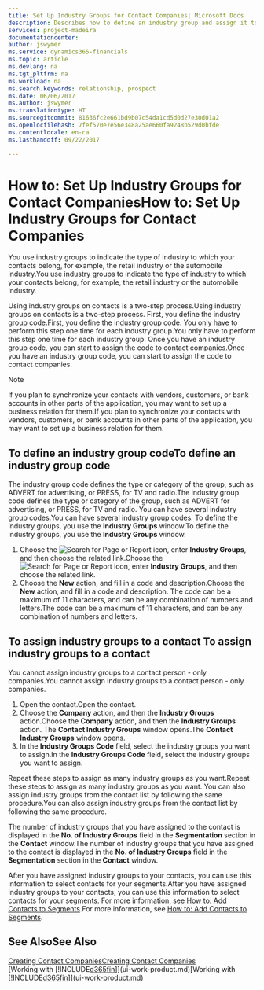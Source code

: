 ```yaml
---
title: Set Up Industry Groups for Contact Companies| Microsoft Docs
description: Describes how to define an industry group and assign it to a contact company, for example, the retail industry or the automobile industry.
services: project-madeira
documentationcenter: 
author: jswymer
ms.service: dynamics365-financials
ms.topic: article
ms.devlang: na
ms.tgt_pltfrm: na
ms.workload: na
ms.search.keywords: relationship, prospect
ms.date: 06/06/2017
ms.author: jswymer
ms.translationtype: HT
ms.sourcegitcommit: 81636fc2e661bd9b07c54da1cd5d0d27e30d01a2
ms.openlocfilehash: 7fef570e7e56e348a25ae660fa9248b529d0bfde
ms.contentlocale: en-ca
ms.lasthandoff: 09/22/2017

---
```

# <a name="how-to-set-up-industry-groups-for-contact-companies"></a><span data-ttu-id="dc126-103">How to: Set Up Industry Groups for Contact Companies</span><span class="sxs-lookup"><span data-stu-id="dc126-103">How to: Set Up Industry Groups for Contact Companies</span></span>
<span data-ttu-id="dc126-104">You use industry groups to indicate the type of industry to which your contacts belong, for example, the retail industry or the automobile industry.</span><span class="sxs-lookup"><span data-stu-id="dc126-104">You use industry groups to indicate the type of industry to which your contacts belong, for example, the retail industry or the automobile industry.</span></span>

<span data-ttu-id="dc126-105">Using industry groups on contacts is a two-step process.</span><span class="sxs-lookup"><span data-stu-id="dc126-105">Using industry groups on contacts is a two-step process.</span></span> <span data-ttu-id="dc126-106">First, you define the industry group code.</span><span class="sxs-lookup"><span data-stu-id="dc126-106">First, you define the industry group code.</span></span> <span data-ttu-id="dc126-107">You only have to perform this step one time for each industry group.</span><span class="sxs-lookup"><span data-stu-id="dc126-107">You only have to perform this step one time for each industry group.</span></span> <span data-ttu-id="dc126-108">Once you have an industry group code, you can start to assign the code to contact companies.</span><span class="sxs-lookup"><span data-stu-id="dc126-108">Once you have an industry group code, you can start to assign the code to contact companies.</span></span>

> [!NOTE]  
>   <span data-ttu-id="dc126-109">If you plan to synchronize your contacts with vendors, customers, or bank accounts in other parts of the application, you may want to set up a business relation for them.</span><span class="sxs-lookup"><span data-stu-id="dc126-109">If you plan to synchronize your contacts with vendors, customers, or bank accounts in other parts of the application, you may want to set up a business relation for them.</span></span>

## <a name="to-define-an-industry-group-code"></a><span data-ttu-id="dc126-110">To define an industry group code</span><span class="sxs-lookup"><span data-stu-id="dc126-110">To define an industry group code</span></span>
<span data-ttu-id="dc126-111">The industry group code defines the type or category of the group, such as ADVERT for advertising, or PRESS, for TV and radio.</span><span class="sxs-lookup"><span data-stu-id="dc126-111">The industry group code defines the type or category of the group, such as ADVERT for advertising, or PRESS, for TV and radio.</span></span> <span data-ttu-id="dc126-112">You can have several industry group codes.</span><span class="sxs-lookup"><span data-stu-id="dc126-112">You can have several industry group codes.</span></span> <span data-ttu-id="dc126-113">To define the industry groups, you use the **Industry Groups** window.</span><span class="sxs-lookup"><span data-stu-id="dc126-113">To define the industry groups, you use the **Industry Groups** window.</span></span>

1. <span data-ttu-id="dc126-114">Choose the ![Search for Page or Report](media/ui-search/search_small.png "Search for Page or Report icon") icon, enter **Industry Groups**, and then choose the related link.</span><span class="sxs-lookup"><span data-stu-id="dc126-114">Choose the ![Search for Page or Report](media/ui-search/search_small.png "Search for Page or Report icon") icon, enter **Industry Groups**, and then choose the related link.</span></span>
2. <span data-ttu-id="dc126-115">Choose the **New** action, and fill in a code and description.</span><span class="sxs-lookup"><span data-stu-id="dc126-115">Choose the **New** action, and fill in a code and description.</span></span> <span data-ttu-id="dc126-116">The code can be a maximum of 11 characters, and can be any combination of numbers and letters.</span><span class="sxs-lookup"><span data-stu-id="dc126-116">The code can be a maximum of 11 characters, and can be any combination of numbers and letters.</span></span>

## <span data-ttu-id="dc126-117"><a name="AssignIndustryGroupContact"></a> To assign industry groups to a contact</span><span class="sxs-lookup"><span data-stu-id="dc126-117"><a name="AssignIndustryGroupContact"></a> To assign industry groups to a contact</span></span>
<span data-ttu-id="dc126-118">You cannot assign industry groups to a contact person - only companies.</span><span class="sxs-lookup"><span data-stu-id="dc126-118">You cannot assign industry groups to a contact person - only companies.</span></span>

1. <span data-ttu-id="dc126-119">Open the contact.</span><span class="sxs-lookup"><span data-stu-id="dc126-119">Open the contact.</span></span>
2. <span data-ttu-id="dc126-120">Choose the **Company** action, and then the **Industry Groups** action.</span><span class="sxs-lookup"><span data-stu-id="dc126-120">Choose the **Company** action, and then the **Industry Groups** action.</span></span> <span data-ttu-id="dc126-121">The **Contact Industry Groups** window opens.</span><span class="sxs-lookup"><span data-stu-id="dc126-121">The **Contact Industry Groups** window opens.</span></span>
3. <span data-ttu-id="dc126-122">In the **Industry Groups Code** field, select the industry groups you want to assign.</span><span class="sxs-lookup"><span data-stu-id="dc126-122">In the **Industry Groups Code** field, select the industry groups you want to assign.</span></span>

<span data-ttu-id="dc126-123">Repeat these steps to assign as many industry groups as you want.</span><span class="sxs-lookup"><span data-stu-id="dc126-123">Repeat these steps to assign as many industry groups as you want.</span></span> <span data-ttu-id="dc126-124">You can also assign industry groups from the contact list by following the same procedure.</span><span class="sxs-lookup"><span data-stu-id="dc126-124">You can also assign industry groups from the contact list by following the same procedure.</span></span>

<span data-ttu-id="dc126-125">The number of industry groups that you have assigned to the contact is displayed in the **No. of Industry Groups** field in the **Segmentation** section in the **Contact** window.</span><span class="sxs-lookup"><span data-stu-id="dc126-125">The number of industry groups that you have assigned to the contact is displayed in the **No. of Industry Groups** field in the **Segmentation** section in the **Contact** window.</span></span>

<span data-ttu-id="dc126-126">After you have assigned industry groups to your contacts, you can use this information to select contacts for your segments.</span><span class="sxs-lookup"><span data-stu-id="dc126-126">After you have assigned industry groups to your contacts, you can use this information to select contacts for your segments.</span></span> <span data-ttu-id="dc126-127">For more information, see [How to: Add Contacts to Segments](marketing-add-contact-segment.md).</span><span class="sxs-lookup"><span data-stu-id="dc126-127">For more information, see [How to: Add Contacts to Segments](marketing-add-contact-segment.md).</span></span>

## <a name="see-also"></a><span data-ttu-id="dc126-128">See Also</span><span class="sxs-lookup"><span data-stu-id="dc126-128">See Also</span></span>
[<span data-ttu-id="dc126-129">Creating Contact Companies</span><span class="sxs-lookup"><span data-stu-id="dc126-129">Creating Contact Companies</span></span>](marketing-create-contact-companies.md)  
<span data-ttu-id="dc126-130">[Working with [!INCLUDE[d365fin](includes/d365fin_md.md)]](ui-work-product.md)</span><span class="sxs-lookup"><span data-stu-id="dc126-130">[Working with [!INCLUDE[d365fin](includes/d365fin_md.md)]](ui-work-product.md)</span></span>

